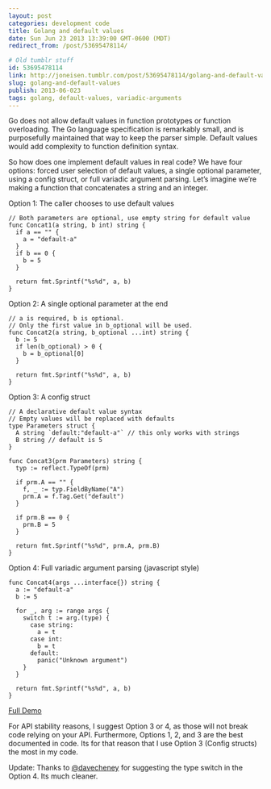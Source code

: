 ```yaml
---
layout: post
categories: development code
title: Golang and default values
date: Sun Jun 23 2013 13:39:00 GMT-0600 (MDT)
redirect_from: /post/53695478114/

# Old tumblr stuff
id: 53695478114
link: http://joneisen.tumblr.com/post/53695478114/golang-and-default-values
slug: golang-and-default-values
publish: 2013-06-023
tags: golang, default-values, variadic-arguments
---
```



Go does not allow default values in function prototypes or function overloading. The Go language specification is remarkably small, and is purposefully maintained that way to keep the parser simple. Default values would add complexity to function definition syntax.

So how does one implement default values in real code? We have four options: forced user selection of default values, a single optional parameter, using a config struct, or full variadic argument parsing. Let’s imagine we’re making a function that concatenates a string and an integer.

Option 1: The caller chooses to use default values

    // Both parameters are optional, use empty string for default value
    func Concat1(a string, b int) string {
      if a == "" {
        a = "default-a"
      }
      if b == 0 {
        b = 5
      }

      return fmt.Sprintf("%s%d", a, b)
    }

Option 2: A single optional parameter at the end

    // a is required, b is optional.
    // Only the first value in b_optional will be used.
    func Concat2(a string, b_optional ...int) string {
      b := 5
      if len(b_optional) > 0 {
        b = b_optional[0]
      }

      return fmt.Sprintf("%s%d", a, b)
    }

Option 3: A config struct

    // A declarative default value syntax
    // Empty values will be replaced with defaults
    type Parameters struct {
      A string `default:"default-a"` // this only works with strings
      B string // default is 5
    }

    func Concat3(prm Parameters) string {
      typ := reflect.TypeOf(prm)

      if prm.A == "" {
        f, _ := typ.FieldByName("A")
        prm.A = f.Tag.Get("default")
      }

      if prm.B == 0 {
        prm.B = 5
      }

      return fmt.Sprintf("%s%d", prm.A, prm.B)
    }

Option 4: Full variadic argument parsing (javascript style)

    func Concat4(args ...interface{}) string {
      a := "default-a"
      b := 5

      for _, arg := range args {
        switch t := arg.(type) {
          case string:
            a = t
          case int:
            b = t
          default:
            panic("Unknown argument")
        }
      }

      return fmt.Sprintf("%s%d", a, b)
    }

[Full Demo](http://play.golang.org/p/VVA4i6l1W4)

For API stability reasons, I suggest Option 3 or 4, as those will not break code relying on your API. Furthermore, Options 1, 2, and 3 are the best documented in code. Its for that reason that I use Option 3 (Config structs) the most in my code.

Update: Thanks to [@davecheney](https://twitter.com/davecheney) for suggesting the type switch in the Option 4. Its much cleaner.

